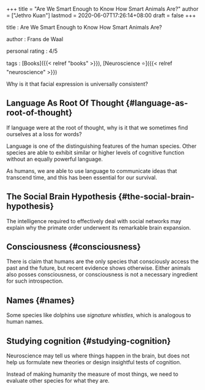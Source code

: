 +++
title = "Are We Smart Enough to Know How Smart Animals Are?"
author = ["Jethro Kuan"]
lastmod = 2020-06-07T17:26:14+08:00
draft = false
+++

title
: Are We Smart Enough to Know How Smart Animals Are?

author
: Frans de Waal

personal rating
: 4/5

tags
: [Books]({{< relref "books" >}}), [Neuroscience ⭐]({{< relref "neuroscience" >}})

Why is it that facial expression is universally consistent?

## Language As Root Of Thought {#language-as-root-of-thought}

If language were at the root of thought, why is it that we sometimes
find ourselves at a loss for words?

Language is one of the distinguishing features of the human species.
Other species are able to exhibit similar or higher levels of
cognitive function without an equally powerful language.

As humans, we are able to use language to communicate ideas that
transcend time, and this has been essential for our survival.

## The Social Brain Hypothesis {#the-social-brain-hypothesis}

The intelligence required to effectively deal with social networks may
explain why the primate order underwent its remarkable brain
expansion.

## Consciousness {#consciousness}

There is claim that humans are the only species that consciously
access the past and the future, but recent evidence shows otherwise.
Either animals also posses consciousness, or consciousness is not a
necessary ingredient for such introspection.

## Names {#names}

Some species like dolphins use _signature whistles_, which is
analogous to human names.

## Studying cognition {#studying-cognition}

Neuroscience may tell us where things happen in the brain, but does
not help us formulate new theories or design insightful tests of
cognition.

Instead of making humanity the measure of most things, we need to
evaluate other species for what they are.
